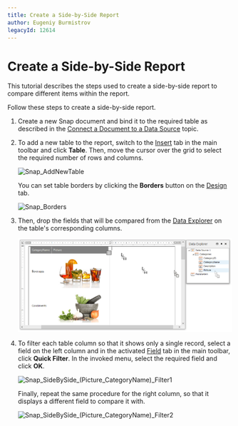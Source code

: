 ```yaml
---
title: Create a Side-by-Side Report
author: Eugeniy Burmistrov
legacyId: 12614
---
```

# Create a Side-by-Side Report
This tutorial describes the steps used to create a side-by-side report to compare different items within the report.

Follow these steps to create a side-by-side report.
1. Create a new Snap document and bind it to the required table as described in the [Connect a Document to a Data Source](../connect-to-data/connect-a-document-to-a-data-source.md) topic.
2. To add a new table to the report, switch to the [Insert](../graphical-user-interface/main-toolbar/general-tools-insert.md) tab in the main toolbar and click **Table**. Then, move the cursor over the grid to select the required number of rows and columns.
	
	![Snap_AddNewTable](../../../images/img18123.png)
	
	You can set table borders by clicking the **Borders** button on the [Design](../graphical-user-interface/main-toolbar/table-tools-design.md) tab.
	
	![Snap_Borders](../../../images/img18124.png)
3. Then, drop the fields that will be compared from the [Data Explorer](../graphical-user-interface/snap-application-elements/data-explorer.md) on the table's corresponding columns.
	
	![Snap_SideBySide_(Picture_CategoryName)_Second_Column](../../../images/img18129.png)
4. To filter each table column so that it shows only a single record, select a field on the left column and in the activated [Field](../graphical-user-interface/main-toolbar/data-tools-field.md) tab in the main toolbar, click **Quick Filter**. In the invoked menu, select the required field and click **OK**.
	
	![Snap_SideBySide_(Picture_CategoryName)_Filter1](../../../images/img18130.png)
	
	Finally, repeat the same procedure for the right column, so that it displays a different field to compare it with.
	
	![Snap_SideBySide_(Picture_CategoryName)_Filter2](../../../images/img18131.png)